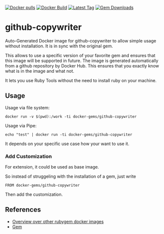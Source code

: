 [![Docker pulls](https://img.shields.io/docker/pulls/rubygem/github-copywriter.svg)](https://hub.docker.com/r/rubygem/github-copywriter/)
[![Docker Build](https://img.shields.io/docker/automated/rubygem/github-copywriter.svg)](https://hub.docker.com/r/rubygem/github-copywriter/)
[![Latest Tag](https://img.shields.io/github/tag/docker-rubygem/github-copywriter.svg)](https://hub.docker.com/r/rubygem/github-copywriter/)
[![Gem Downloads](https://img.shields.io/gem/dt/github-copywriter.svg)](https://rubygems.org/gems/github-copywriter/)
# github-copywriter

Auto-Generated Docker image for github-copywriter to allow simple usage without installation.
It is in sync with the original gem.

This allows to use a specific version of your favorite gem and ensures that this image will be supported in future.
The image is generated automatically from a github repository by Docker Hub.
This ensures that you exactly know what is in the image and what not.

It lets you use Ruby Tools without the need to install ruby on your machine.

## Usage

Usage via file system:

`docker run -v $(pwd):/work -ti docker-gems/github-copywriter`

Usage via Pipe:

`echo "test" | docker run -ti docker-gems/github-copywriter`

It depends on your specific use case how your want to use it.

### Add Customization

For extension, it could be used as base image.

So instead of struggeling with the installation of a gem, just write

`FROM docker-gems/github-copywriter`

Then add the customization.

## References

 - [Overview over other rubygem docker images](https://github.com/thinkbot/docker-rubygem)
 - [Gem](https://rubygems.org/gems/github-copywriter/)
